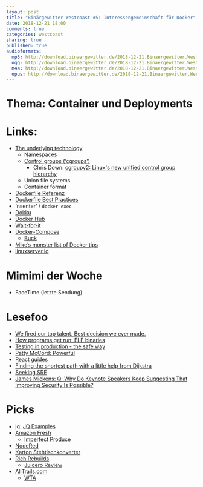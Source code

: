 ```yaml
---
layout: post
title: "Binärgewitter Westcoast #5: Interessengemeinschaft für Docker"
date: 2018-12-21 18:00
comments: true
categories: westcoast
sharing: true
published: true
audioformats:
  mp3: http://download.binaergewitter.de/2018-12-21.Binaergewitter.Westcoast.5.mp3
  ogg: http://download.binaergewitter.de/2018-12-21.Binaergewitter.Westcoast.5.ogg
  m4a: http://download.binaergewitter.de/2018-12-21.Binaergewitter.Westcoast.5.m4a
  opus: http://download.binaergewitter.de/2018-12-21.Binaergewitter.Westcoast.5.opus
---
```


# Thema: Container und Deployments
# Links:


- [The underlying technology](https://docs.docker.com/engine/docker-overview/#the-underlying-technology)
  - Namespaces
  - [Control groups (‘cgroups’)](https://en.wikipedia.org/wiki/Cgroups)
    - Chris Down: [cgroupv2: Linux's new unified control group hierarchy](https://www.youtube.com/watch?v=ikZ8_mRotT4)
  - Union file systems
  - Container format
- [Dockerfile Referenz](https://docs.docker.com/engine/reference/builder/)
- [Dockerfile Best Practices](https://docs.docker.com/engine/userguide/eng-image/dockerfile_best-practices/)
- ‘nsenter’ / `docker exec`
- [Dokku](http://dokku.viewdocs.io/dokku/)
- [Docker Hub](https://hub.docker.com)
- [Wait-for-it](https://github.com/vishnubob/wait-for-it)
- [Docker-Compose](https://docs.docker.com/compose/)
  - [Buck](https://buckbuild.com/)
- [Mike’s monster list of Docker tips](https://dev.to/mikesimons/mikes-monster-list-of-docker-tips)
- [linuxserver.io](https://www.linuxserver.io)

# Mimimi der Woche
- FaceTime (letzte Sendung)

# Lesefoo
- [We fired our top talent. Best decision we ever made.](https://medium.freecodecamp.org/we-fired-our-top-talent-best-decision-we-ever-made-4c0a99728fde)
- [How programs get run: ELF binaries](https://lwn.net/Articles/631631/)
- [Testing in production - the safe way](https://medium.com/@copyconstruct/testing-in-production-the-safe-way-18ca102d0ef1)
- [Patty McCord: Powerful](https://www.amazon.com/Powerful-Building-Culture-Freedom-Responsibility/dp/1939714095)
- [React guides](https://reactjs.org/docs/hello-world.html)
- [Finding the shortest path with a little help from Dijkstra](https://medium.com/basecs/finding-the-shortest-path-with-a-little-help-from-dijkstra-613149fbdc8e)
- [Seeking SRE](https://www.amazon.com/Seeking-SRE-Conversations-Running-Production/dp/1491978864)
- [James Mickens: Q: Why Do Keynote Speakers Keep Suggesting That Improving Security Is Possible?](https://www.youtube.com/watch?v=ajGX7odA87k)

# Picks
- jq: [JQ Examples](https://stedolan.github.io/jq/tutorial/)
- [Amazon Fresh](https://fresh.amazon.com)
  - [Imperfect Produce](https://www.imperfectproduce.com)
- [NodeRed](https://nodered.org/)
- [Karton Stehtischkonverter](http://ergodriven.com/spark/)
- [Rich Rebuilds](https://www.youtube.com/channel/UCfV0_wbjG8KJADuZT2ct4SA)
  - [Juicero Review](https://www.youtube.com/watch?v=_Cp-BGQfpHQ)
- [AllTrails.com](https://www.alltrails.com)
  - [WTA](https://www.wta.org)

